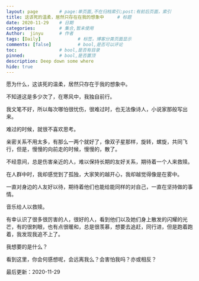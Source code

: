 ```yaml
---
layout: page        # page:单页面,不在归档索引;post:有前后页面，索引
title: 这该死的温柔，居然只存在在我的想象中     # 标题
date: 2020-11-29    # 日期
categories:         # 集合,暂未使用
Author:  jinyu      # 作者
tags: [Daily]              # 标签，博客分类页面显示
comments: [false]          # bool,是否可以评论
toc:                # bool,是否有目录
pinned:             # bool,是否置顶
description: Deep down some where
hide: true
---
```


愿为什么，这该死的温柔，居然只存在于我的想象中。

不知道这是多少次了，在寒风中，我独自前行。

<!-- more -->

我文笔不好，所以每次哪怕很忧伤，很难过时，也无法像诗人，小说家那般写出来。

难过的时候，就很不喜欢思考。

亲密关系不用太多，有那么一两个就好了，像双子星那样，旋转，螺旋，共同飞行，但是，慢慢的向前走的时候，慢慢的，散了。

不经意间，总是伤害亲近的人，难以保持长期的友好关系，期待着一个人来救赎。

在人群中时，我却感觉到了孤独，大家笑的越开心，我却越觉得像是在雾中。

一直对身边的人友好以待，期待着他们也能给能同样的对自己，一直在坚持做的事情。

音乐给人以救赎。

有幸认识了很多很厉害的人，很好的人，看到他们以及她们身上散发的闪耀的光芒，有的很刺眼，也有点很暖和，总是很羡慕，想要去追赶，同行进，但是跑着跑着，我发现我追不上了。

我想要的是什么？

看到这里，你会何感想呢，会远离我么？会害怕我吗？亦或相反？



最后更新：2020-11-29

